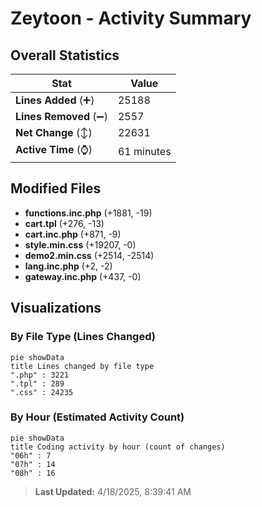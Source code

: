 # Zeytoon - Activity Summary 

## Overall Statistics

| Stat                   | Value                                                             |
| ---------------------- | ----------------------------------------------------------------- |
| **Lines Added** (➕)   | 25188                                          |
| **Lines Removed** (➖) | 2557                                        |
| **Net Change** (↕)    | 22631                |
| **Active Time** (⌚)   | 61 minutes |


## Modified Files
- **functions.inc.php** (+1881, -19)
- **cart.tpl** (+276, -13)
- **cart.inc.php** (+871, -9)
- **style.min.css** (+19207, -0)
- **demo2.min.css** (+2514, -2514)
- **lang.inc.php** (+2, -2)
- **gateway.inc.php** (+437, -0)

## Visualizations

### By File Type (Lines Changed)

```mermaid
pie showData
title Lines changed by file type
".php" : 3221
".tpl" : 289
".css" : 24235
```

### By Hour (Estimated Activity Count)

```mermaid
pie showData
title Coding activity by hour (count of changes)
"06h" : 7
"07h" : 14
"08h" : 16
```


> **Last Updated:** 4/18/2025, 8:39:41 AM